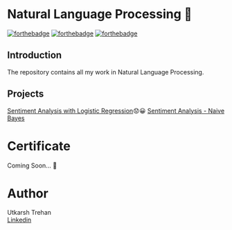 # Natural Language Processing 🧠


[![forthebadge](https://forthebadge.com/images/badges/made-with-python.svg)](https://forthebadge.com)
[![forthebadge](https://forthebadge.com/images/badges/built-by-developers.svg)](https://forthebadge.com)  [![forthebadge](https://forthebadge.com/images/badges/built-with-love.svg)](https://forthebadge.com)

## Introduction

The repository contains all my work in Natural Language Processing.



## Projects

[Sentiment Analysis with Logistic Regression](https://github.com/utkarshtrehan/Natural-Language-Processing/blob/main/Sentiment%20Analysis%20-%20Logistic%20Regression.ipynb)😟😀
[Sentiment Analysis - Naive Bayes](https://github.com/utkarshtrehan/Natural-Language-Processing/blob/main/Sentiment%20Analysis%20-%20Naive%20Bayes.ipynb)
  

# Certificate   
Coming Soon... 🚧 


# Author
Utkarsh Trehan  
[Linkedin](https://www.linkedin.com/in/utkarsh-trehan-653144b5/)

